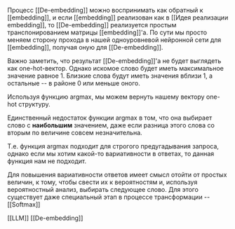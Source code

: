 Процесс [[De-embedding]] можно воспринимать как обратный к [[embedding]], и если [[embedding]] реализован как в [[Идея реализации embedding]], то [[De-embedding]] реализуется простым транспонированием матрицы [[embedding]]'а. По сути мы просто меняем сторону прохода в нашей одноуровневой нейронной сети для [[embedding]], получая оную для [[De-embedding]]. 

Важно заметить, что результат [[De-embedding]]'а не будет выглядеть как one-hot-вектор. Однако искомое слово будет иметь максимальное значение равное 1. Близкие слова будут иметь значения вблизи 1, а остальные -- в районе 0 или меньше оного.

Используя функцию argmax, мы можем вернуть нашему вектору one-hot структуру.

Единственный недостаток функции argmax в том, что она выбирает слово с **наибольшим** значением, даже если разница этого слова со вторым по величине совсем незначительна.

Т.е. функция argmax подходит для строгого предугадывания запроса, однако если мы хотим какой-то вариативности в ответах, то данная функция нам не подходит. 

Для повышения вариативности ответов имеет смысл отойти от простых величин, к тому, чтобы свести их к вероятностям и, используя вероятностный анализ, выбирать следующее слово. Для этого существует даже специальный этап в процессе трансформации -- [[Softmax]]

[[LLM]] [[De-embedding]]